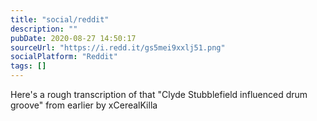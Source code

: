 ```yaml
---
title: "social/reddit"
description: ""
pubDate: 2020-08-27 14:50:17
sourceUrl: "https://i.redd.it/gs5mei9xxlj51.png"
socialPlatform: "Reddit"
tags: []
---
```


Here's a rough transcription of that "Clyde Stubblefield influenced drum groove" from earlier by xCerealKilla
